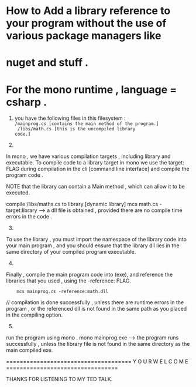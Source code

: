 # How to Add a library reference to your program without the use of various package managers like
# nuget and stuff . 
# For the mono runtime , language = csharp . 

1. you have the following files in this filesystem : 
	<code> /mainprog.cs		[contains the main method of the program.]</code>
	<br>
	<code> /libs/math.cs		[this is the uncompiled library code.]</code>

2.
 In mono , we have various compilation targets , including library and executable.
 To compile code to a library target in mono we use the target:<TYPE> FLAG during compilation in the cli
 [command line interface] and compile the program code . 

 NOTE that the library can contain a Main method , which can allow it to be executed. 

 compile /libs/maths.cs to library [dynamic library]
		mcs math.cs -target:library
 --> a dll file is obtained , provided there are no compile time errors in the code . 

3. 
 To use the library , you must import the namespace of the library code into your main program , 
 and you should ensure that the library dll lies in the same directory of your compiled program 
 executable. 

4. 
 Finally , compile the main program code into (exe), and reference the libraries that you used ,
 using the -reference:<dllname> FLAG. 

		mcs mainprog.cs -reference:math.dll
 // compilation is done successfully , unless there are runtime errors in the program , or the
	referenced dll is not found in the same path as you placed in the compiling option. 

5. 
 run the program using mono . 
	mono mainprog.exe
 --> the program runs successfully , unless the library file is not found in the same directory as the
	main compiled exe. 


===================================== Y O U R	W E L C O M E ================================= 

THANKS FOR LISTENING TO MY TED TALK.
